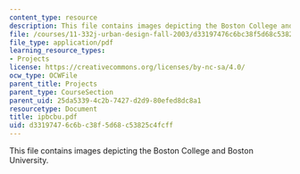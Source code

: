 ```yaml
---
content_type: resource
description: This file contains images depicting the Boston College and Boston University.
file: /courses/11-332j-urban-design-fall-2003/d33197476c6bc38f5d68c53825c4fcff_ipbcbu.pdf
file_type: application/pdf
learning_resource_types:
- Projects
license: https://creativecommons.org/licenses/by-nc-sa/4.0/
ocw_type: OCWFile
parent_title: Projects
parent_type: CourseSection
parent_uid: 25da5339-4c2b-7427-d2d9-80efed8dc8a1
resourcetype: Document
title: ipbcbu.pdf
uid: d3319747-6c6b-c38f-5d68-c53825c4fcff
---
```

This file contains images depicting the Boston College and Boston University.
